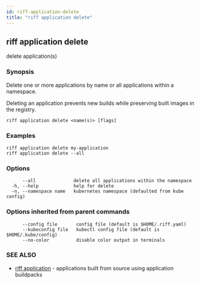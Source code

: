 ```yaml
---
id: riff-application-delete
title: "riff application delete"
---
```

## riff application delete

delete application(s)

### Synopsis

Delete one or more applications by name or all applications within a namespace.

Deleting an application prevents new builds while preserving built images in the
registry.

```
riff application delete <name(s)> [flags]
```

### Examples

```
riff application delete my-application
riff application delete --all
```

### Options

```
      --all              delete all applications within the namespace
  -h, --help             help for delete
  -n, --namespace name   kubernetes namespace (defaulted from kube config)
```

### Options inherited from parent commands

```
      --config file       config file (default is $HOME/.riff.yaml)
      --kubeconfig file   kubectl config file (default is $HOME/.kube/config)
      --no-color          disable color output in terminals
```

### SEE ALSO

* [riff application](riff_application.md)	 - applications built from source using application buildpacks

